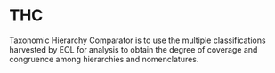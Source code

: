 THC
===

Taxonomic Hierarchy Comparator is to use the multiple classifications harvested by EOL for analysis to obtain the degree of coverage and congruence among hierarchies and nomenclatures.

